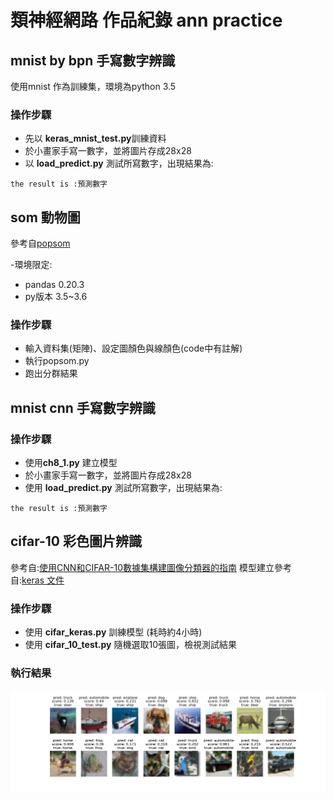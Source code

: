 # 類神經網路 作品紀錄 ann practice

## mnist  by bpn 手寫數字辨識
使用mnist 作為訓練集，環境為python 3.5


### 操作步驟
- 先以 **keras_mnist_test.py**訓練資料 
- 於小畫家手寫一數字，並將圖片存成28x28 
- 以 **load_predict.py** 測試所寫數字，出現結果為: 

`the result is :預測數字`

  
## som 動物圖
參考自[popsom](https://github.com/njali2001/popsom)

-環境限定:
- pandas 0.20.3
- py版本 3.5~3.6

### 操作步驟
- 輸入資料集(矩陣)、設定圖顏色與線顏色(code中有註解)
- 執行popsom.py
- 跑出分群結果



## mnist cnn 手寫數字辨識

### 操作步驟
- 使用**ch8_1.py** 建立模型
- 於小畫家手寫一數字，並將圖片存成28x28 
- 使用 **load_predict.py** 測試所寫數字，出現結果為: 

`the result is :預測數字`

## cifar-10 彩色圖片辨識
參考自:[使用CNN和CIFAR-10數據集構建圖像分類器的指南](https://kknews.cc/zh-tw/code/voga4ga.html)
模型建立參考自:[keras 文件](https://keras.io/examples/cifar10_cnn/)

### 操作步驟
- 使用 **cifar_keras.py** 訓練模型 (耗時約4小時)
- 使用 **cifar_10_test.py** 隨機選取10張圖，檢視測試結果

### 執行結果

![result]( https://github.com/jessica-anyen/nn_practice/blob/master/picture/predit1.png)
